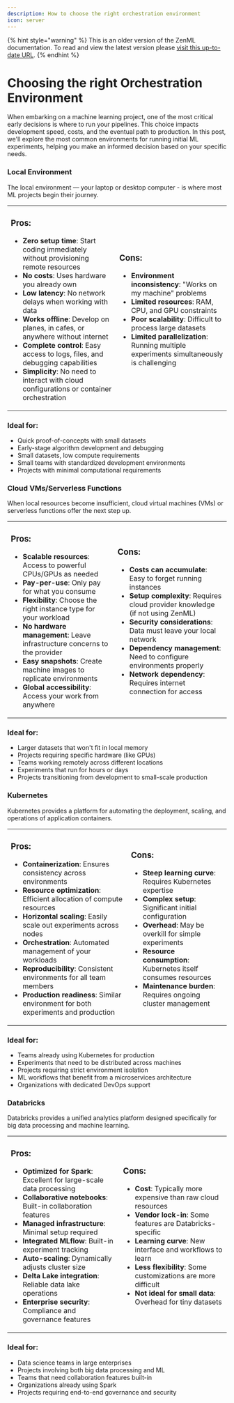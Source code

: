 ```yaml
---
description: How to choose the right orchestration environment
icon: server
---
```


{% hint style="warning" %}
This is an older version of the ZenML documentation. To read and view the latest version please [visit this up-to-date URL](https://docs.zenml.io).
{% endhint %}


# Choosing the right Orchestration Environment

When embarking on a machine learning project, one of the most critical early decisions is where to run your pipelines. This choice impacts development speed, costs, and the eventual path to production. In this post, we'll explore the most common environments for running initial ML experiments, helping you make an informed decision based on your specific needs.

### Local Environment

The local environment — your laptop or desktop computer - is where most ML projects begin their journey.

<table>
<tr>
<td>

### Pros:

- **Zero setup time**: Start coding immediately without provisioning remote resources
- **No costs**: Uses hardware you already own
- **Low latency**: No network delays when working with data
- **Works offline**: Develop on planes, in cafes, or anywhere without internet
- **Complete control**: Easy access to logs, files, and debugging capabilities
- **Simplicity**: No need to interact with cloud configurations or container orchestration

</td>
<td>

### Cons:

- **Environment inconsistency**: "Works on my machine" problems
- **Limited resources**: RAM, CPU, and GPU constraints
- **Poor scalability**: Difficult to process large datasets
- **Limited parallelization**: Running multiple experiments simultaneously is challenging

</td>
</tr>
</table>

### Ideal for:

- Quick proof-of-concepts with small datasets
- Early-stage algorithm development and debugging
- Small datasets, low compute requirements
- Small teams with standardized development environments
- Projects with minimal computational requirements

### Cloud VMs/Serverless Functions

When local resources become insufficient, cloud virtual machines (VMs) or serverless functions offer the next step up.

<table>
<tr>
<td>

### Pros:

- **Scalable resources**: Access to powerful CPUs/GPUs as needed
- **Pay-per-use**: Only pay for what you consume
- **Flexibility**: Choose the right instance type for your workload
- **No hardware management**: Leave infrastructure concerns to the provider
- **Easy snapshots**: Create machine images to replicate environments
- **Global accessibility**: Access your work from anywhere

</td>
<td>

### Cons:

- **Costs can accumulate**: Easy to forget running instances
- **Setup complexity**: Requires cloud provider knowledge (if not using ZenML)
- **Security considerations**: Data must leave your local network
- **Dependency management**: Need to configure environments properly
- **Network dependency**: Requires internet connection for access

</td>
</tr>
</table>

### Ideal for:

- Larger datasets that won't fit in local memory
- Projects requiring specific hardware (like GPUs)
- Teams working remotely across different locations
- Experiments that run for hours or days
- Projects transitioning from development to small-scale production

### Kubernetes

Kubernetes provides a platform for automating the deployment, scaling, and operations of application containers.

<table>
<tr>
<td>

### Pros:

- **Containerization**: Ensures consistency across environments
- **Resource optimization**: Efficient allocation of compute resources
- **Horizontal scaling**: Easily scale out experiments across nodes
- **Orchestration**: Automated management of your workloads
- **Reproducibility**: Consistent environments for all team members
- **Production readiness**: Similar environment for both experiments and production

</td>
<td>

### Cons:

- **Steep learning curve**: Requires Kubernetes expertise
- **Complex setup**: Significant initial configuration
- **Overhead**: May be overkill for simple experiments
- **Resource consumption**: Kubernetes itself consumes resources
- **Maintenance burden**: Requires ongoing cluster management

</td>
</tr>
</table>

### Ideal for:

- Teams already using Kubernetes for production
- Experiments that need to be distributed across machines
- Projects requiring strict environment isolation
- ML workflows that benefit from a microservices architecture
- Organizations with dedicated DevOps support

### Databricks

Databricks provides a unified analytics platform designed specifically for big data processing and machine learning.

<table>
<tr>
<td>

### Pros:

- **Optimized for Spark**: Excellent for large-scale data processing
- **Collaborative notebooks**: Built-in collaboration features
- **Managed infrastructure**: Minimal setup required
- **Integrated MLflow**: Built-in experiment tracking
- **Auto-scaling**: Dynamically adjusts cluster size
- **Delta Lake integration**: Reliable data lake operations
- **Enterprise security**: Compliance and governance features

</td>
<td>

### Cons:

- **Cost**: Typically more expensive than raw cloud resources
- **Vendor lock-in**: Some features are Databricks-specific
- **Learning curve**: New interface and workflows to learn
- **Less flexibility**: Some customizations are more difficult
- **Not ideal for small data**: Overhead for tiny datasets

</td>
</tr>
</table>

### Ideal for:

- Data science teams in large enterprises
- Projects involving both big data processing and ML
- Teams that need collaboration features built-in
- Organizations already using Spark
- Projects requiring end-to-end governance and security
